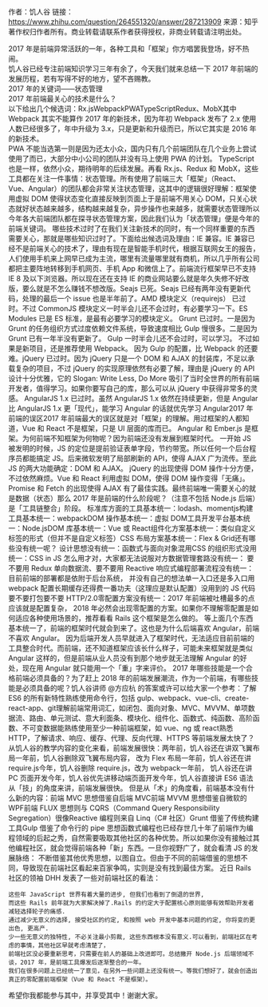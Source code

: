 作者：饥人谷
链接：https://www.zhihu.com/question/264551320/answer/287213909
来源：知乎
著作权归作者所有。商业转载请联系作者获得授权，非商业转载请注明出处。

2017 年是前端异常活跃的一年，各种工具和「框架」你方唱罢我登场，好不热闹。  
饥人谷已经专注前端知识学习三年有余了，今天我们就来总结一下 2017 年前端的发展历程，若有写得不好的地方，望不吝赐教。  
2017 年的关键词——状态管理  
2017 年前端最关心的技术是什么？  
以下给出几个候选词：Rx.jsWebpackPWATypeScriptRedux、MobX其中 Webpack 其实不能算作 2017 年的新技术，因为年初 Webpack 发布了 2.x 使用人数已经很多了，年中升级为 3.x，只是更新和升级而已，所以它其实是 2016 年的新技术。  
PWA 不能当选第一则是因为还太小众，国内只有几个前端团队在几个业务上尝试使用了而已，大部分中小公司的团队并没有马上使用 PWA 的计划。
TypeScript 也是一样，依然小众，期待明年的后续发展。再看 Rx.js、Redux 和 MobX，这些工具都在关注一件事情：状态管理。所有使用了前端三大「框架」（React、Vue、Angular）的团队都会非常关注状态管理，这其中的逻辑很好理解：框架使用虚拟 DOM 使得状态变化直接反映到页面上于是前端不用关心 DOM，只关心状态就好状态越来越多，结构越来越复杂，异步操作也来越多，就需要状态管理所以今年各大前端团队都在探寻状态管理方案，因此我们认为「状态管理」便是今年的前端关键词。
哪些技术过时了在我们关注新技术的同时，有一个同样重要的东西需要关心，那就是哪些知识过时了。下面给出候选词及理由：IE 兼容。IE 兼容已经不是前端关心的技术了，理由有现在是智能手机时代，根据互联网女王的报告，人们使用手机来上网早已成为主流，哪里有流量哪里就有商机，所以几乎所有公司都把主要阵地转移到手机网页、手机 App 和微信上了。前端流行框架早已不支持 IE 8 及以下浏览器。所以现在还在支持 IE 的商业网站要么就是年久失修不好改版，要么就是不怎么赚钱不想改版。Seajs 已死。Seajs 已经有两年没有更新代码，处理的最后一个 issue 也是半年前了。AMD 模块定义（requirejs） 已过时。不过 CommonJS 模块定义一时半会儿还不会过时，有必要学习一下。ES Modules 已是 ES 标准，是最有必要学习的模块定义。
Grunt 已过时。一是因为 Grunt 的任务组织方式过度依赖文件系统，导致速度相比 Gulp 慢很多。二是因为 Grunt 已有一年半没有更新了。
Gulp 一时半会儿还不会过时，可以学习。
不过如果是新项目，还是推荐使用 Webpack。
因为 Gulp 的配置，比 Webpack 的还要难。jQuery 已过时。因为 jQuery 只是一个 DOM 和 AJAX 的封装库，不足以承载复杂的项目，不过 jQuery 的实现原理依然有必要了解，理由是 jQuery 的 API 设计十分优雅，它的 Slogan: Write Less, Do More 吸引了当时全世界的所有前端开发者，值得学习。如果你要写自己的库，那么可以从 jQuery 中获得非常多的灵感。
AngularJS 1.x 已过时。虽然 AngularJS 1.x 依然在持续更新，但是 Angular 比 AngularJS 1.x 更「现代」，能学习 Angular 的话就优先学习 Angular2017 年前端的误区2017 年前端最大的误区就是对「框架」的理解。用过框架的人都知道，Vue 和 React 不是框架，只是 UI 层面的库而已。
Angular 和 Ember.js 是框架。为何前端不知框架为何物呢？因为前端还没有发展到框架时代。
一开始 JS 被发明的时候，JS 的定位是提前验证表单字段，节约带宽。所以任何一个后台程序员都能搞定 JS。后来微软发明了局部刷新的 API，使得 AJAX 广为流传。至此 JS 的两大功能确定：DOM 和 AJAX。
jQuery 的出现使得 DOM 操作十分方便，不过依然麻烦。Vue 和 React 利用虚拟 DOM，使得 DOM 操作变得「无痛」。
Promise 和 Fetch 的出现使得 AJAX 有了最佳实践。最终前端唯一需要关心的就是数据（状态）那么 2017 年是前端的什么阶段呢？（注意不包括 Node.js 后端）是「工具链整合」阶段。
标准库方面的工具基本统一：lodash、momentjs构建工具基本统一：webpackDOM 操作基本统一：虚拟 DOM工具开发平台基本统一：Node.jsDOM 库基本统一：Vue 或 React组件化方案基本统一：类似自定义标签的形式（但并不是自定义标签）CSS 布局方案基本统一：Flex & Grid还有哪些没有统一呢？
设计思想没有统一：函数式与面向对象混用CSS 的组织形式没用统一：CSS in JS 怎么用才对，大家都无法说服对方数据管理套路没有统一：
要不要用 Redux 单向数据流、要不要用 Reactive 响应式编程部署流程没有统一：目前前端的部署都是依附于后台系统，
并没有自己的想法单一入口还是多入口用 webpack 配置长期缓存还得费一番功夫（这理应是默认配置）没用到的 JS 代码要不要打包要不要 HTTP/2.0零配置方案没有统一：2017 年前端被吐槽最多的点应该就是配置复杂，
2018 年必然会出现零配置的方案。如果你不理解零配置是如何适应各种使用场景的，推荐看看 Rails 这个框架是怎么做的。
等上面几个东西基本统一了，前端的框架时代就会到来了。这也是为什么后端喜欢 Angular，前端不喜欢 Angular。
因为后端开发人员早就进入了框架时代，无法适应目前前端的工具整合时代。而前端，还不知道框架应该长什么样子，可能未来框架就是类似 Angular 这样的，但是前端从业人员没有到那个地步就无法理解 Angular 的好处，现在用 Angular 就只能用一个「重」字来评价。
2017 年哪些技能是一个合格前端必须具备的？为了赶上 2018 年的前端发展潮流，作为一个前端，有哪些技能是必须具备的呢？饥人谷讲师 @方应杭 的答案或许可以给大家一个参考：了解 ES6 的所有新特性熟练使用命令行，包括 gulp、webpack、vue-cli、create-react-app、git理解前端常用词汇，如闭包、面向对象、MVC、MVVM、单项数据流、路由、单元测试、意大利面条、模块化、组件化、函数式、纯函数、高阶函数、不可变数据能熟练使用至少一种前端框架，如 vue、ng 或 react熟悉 HTTP，了解请求、响应、缓存、代理、反向代理、HTTPS 等前端发展太快了？
从饥人谷的教学内容的变化来看，前端发展很快：两年前，饥人谷还在讲双飞翼布局一年前，饥人谷删除双飞翼布局内容，
改为 Flex 布局一年前，饥人谷还在讲 require.js今年，饥人谷删除 require.js，改为 webpack一年前，
饥人谷还在讲 PC 页面开发今年，饥人谷优先讲移动端页面开发今年，饥人谷直接讲 ES6 语法从「技」的角度来讲，前端发展很快。
但是从「术」的角度看，前端基本没有什么新的内容：前端 MVC 思想借鉴自后端 MVC前端 MVVM 思想借鉴自微软的 WPF前端 FLUX 思想则与 CQRS（Command Query Responsibility Segregation）很像Reactive 编程则来自 Linq（C# 社区）Grunt 借鉴了传统构建工具Gulp 借鉴了命令行的 pipe 思想函数式编程也已经存世几十年了前端作为编程领域的后起之秀，自然需要吸取其他社区的各种优势。所以如果你没有接触过其他编程社区，就会觉得前端各种「新」东西。一旦你视野广了，就会看清 JS 的发展脉络：
不断借鉴其他优秀思想，以图自立。但由于不同的前端借鉴的思想不同，导致现在前端社区看起来百家争鸣，实则是没有找到最佳方案。
近日 Rails 社区的领袖 DHH 发表了一些对前端社区的看法：

    这些年 JavaScript 世界有着大量的进步, 但我们也看到了倒退的世界, 
    而这些 Rails 前年就为大家解决掉了.Rails 的约定大于配置核心原则能够有效帮助开发者减轻选择轮子的痛感. 
    通过减少无意义的选择, 接受社区的约定, 和按照 web 开发中基本问题的约定, 你将变的更出色, 更高产.
    少一些无意义的独特性, 不必关注最小剪裁, 这些东西根本没有意义.可以看到，前端社区在考虑的事情，其他社区早就考虑清楚了，
    前端社区没必要重新思考，只需要在前人的基础上改进即可。总结撇开 Node.js 后端领域不谈，2017 年，是前端工具爆发后逐渐整合的一年。
    我们在很多问题上已经统一了意见，在另外一些问题上还没有统一。等我们想好了，就会创造出真正的零配置前端框架（Vue 和 React 不是框架）。
 希望你我都能参与其中，并享受其中！谢谢大家。
